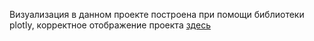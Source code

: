 Визуализация в данном проекте построена при помощи библиотеки plotly, корректное отображение проекта [здесь](https://nbviewer.org/github/romanbinya/projecctyandex/blob/main/A%5CB%20тест/Проверка%20AB%20теста.ipynb)
